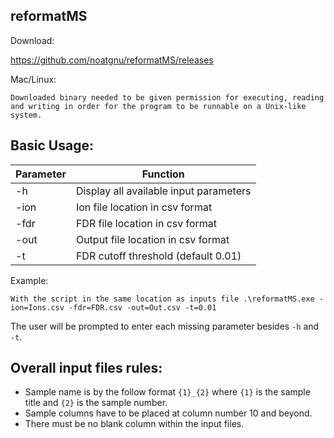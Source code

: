 reformatMS
---
Download:

https://github.com/noatgnu/reformatMS/releases

Mac/Linux:

`Downloaded binary needed to be given permission for executing, reading and writing in order for the program to be runnable on a Unix-like system.`

Basic Usage: 
--
Parameter|Function
---|---
-h|Display all available input parameters
-ion|Ion file location in csv format
-fdr|FDR file location in csv format
-out|Output file location in csv format
-t|FDR cutoff threshold (default 0.01)

Example: 

`With the script in the same location as inputs file
.\reformatMS.exe -ion=Ions.csv -fdr=FDR.csv -out=Out.csv -t=0.01`

The user will be prompted to enter each missing parameter besides `-h` and `-t`.

Overall input files rules:
--
- Sample name is by the follow format `{1}_{2}` where `{1}` is the sample title and `{2}` is the sample number.
- Sample columns have to be placed at column number 10 and beyond.
- There must be no blank column within the input files.